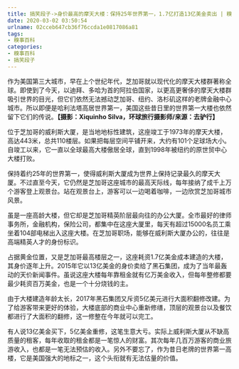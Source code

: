 ```yaml
---
title: 搞笑段子->身价最高的摩天大楼：保持25年世界第一，1.7亿打造13亿美金卖出 | 糗事百科
date: 2020-03-02 03:50:54
urlname: 02cceb647cb36f76ccda1e0817086a81
tags: 
- 糗事百科
categories:
- 糗事百科
- 搞笑段子
---
```

作为美国第三大城市，早在上个世纪年代，芝加哥就以现代化的摩天大楼群著称全球。即使到了今天，以迪拜、多哈为首的阿拉伯国家，以更高更奢侈的摩天大楼群吸引世界的目光，但它们依然无法撼动芝加哥、纽约、洛杉矶这样的老牌金融中心城市。所以即便是哈利法塔高居世界第一，美国这些昔日里的世界第一大楼也依然留下它们的传说。**【摄影：Xiquinho Silva，环球旅行摄影师/来源：去驴行】**

位于芝加哥的威利斯大厦，是当地地标性建筑，这座竣工于1973年的摩天大楼，高达443米，总共110楼层。如果把每层空间平铺开来，大约有101个足球场大小。自竣工以来，它一直以全球最高大楼傲居全球，直到1998年被纽约的原世贸中心大楼打败。

保持着约25年的世界第一，使得威利斯大厦成为世界上保持记录最久的摩天大厦。不过直至今天，它仍然是芝加哥这座城市的最高天际线，每年接纳了成千上万个游客登上观景台。站在观景台上，游客可以一边喝着咖啡，一边欣赏芝加哥城市风景。

虽是一座高龄大楼，但它却是芝加哥精英阶层最向往的办公大厦。全市最好的律师事务所，金融机构，保险公司，都集中在这座大厦里，每天有超过15000名员工乘坐着104部电梯出入这座大楼。在芝加哥职场，能够在威利斯大厦办公的，往往是高端精英人才的身份标识。

占据黄金位置，又是芝加哥最高楼层之一，这座耗资1.7亿美金成本建造的大楼，其身价逐年上升。2015年它以13亿美金的身价卖给了黑石集团，成为了当年最轰动的天价新闻事件。虽说这座大楼每年靠租金就有亿万美金收入，但每年整修都要最少耗资百万美金，也是一个十分烧钱的主。

由于大楼建造年龄太长，2017年黑石集团又斥资5亿美元进行大面积翻修改建。为了给游客带来更好的体验，大楼底部的商业中心重新修缮，顶层的观景台以及餐饮都进行了大面积的翻修，这一修整在今年就可以完工。

有人说13亿美金买下，5亿美金重修，这笔生意大亏。实际上威利斯大厦从不缺高质量的租客，每年收取的租金都是一笔惊人的财富。其次每年几百万游客的商业旅游收入，也都是一笔无法预估的收入。另外不要忘了，作为昔日老牌的世界第一高楼，它是美国强大的地标之一，这个头衔就有无法估量的价值。


